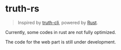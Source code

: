 # truth-rs

> Inspired by [truth-cli](https://github.com/truthRestorer/truth-cli), powered by [Rust](https://github.com/rust-lang/rust).

Currently, some codes in rust are not fully optimized.

The code for the web part is still under development.

